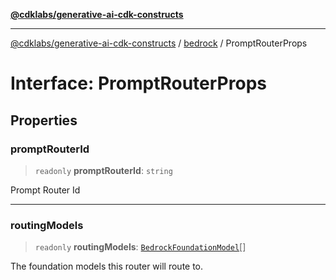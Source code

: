 [**@cdklabs/generative-ai-cdk-constructs**](../../../README.md)

***

[@cdklabs/generative-ai-cdk-constructs](../../../README.md) / [bedrock](../README.md) / PromptRouterProps

# Interface: PromptRouterProps

## Properties

### promptRouterId

> `readonly` **promptRouterId**: `string`

Prompt Router Id

***

### routingModels

> `readonly` **routingModels**: [`BedrockFoundationModel`](../classes/BedrockFoundationModel.md)[]

The foundation models this router will route to.
